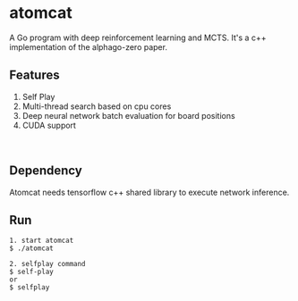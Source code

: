 # atomcat
A Go program with deep reinforcement learning and MCTS. It's a c++ implementation of the alphago-zero paper.


## Features
1. Self Play
2. Multi-thread search based on cpu cores
3. Deep neural network batch evaluation for board positions
4. CUDA support
<br>

## Dependency
Atomcat needs tensorflow c++ shared library to execute network inference.
<br>

## Run
```
1. start atomcat
$ ./atomcat

2. selfplay command
$ self-play
or 
$ selfplay
```
